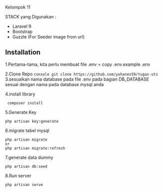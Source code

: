 Kelompok 11

STACK yang Digunakan :

- Laravel 9
- Bootstrap
- Guzzle (For Seeder image from url)


## Installation
1.Pertama-tama, kita perlu membuat file .env = copy .env.example .env

2.Clone Repo
    ```console
    git clone https://github.com/yohanes59/tugas-uts
    ```
3.sesuaikan nama database pada file .env pada bagian DB_DATABASE sesuai dengan nama pada database mysql anda

4.install library 
 ```console
  composer install
   ```
5.Generate Key 
   ```console
   php artisan key:generate
   ```
6.migrate tabel mysql 
   ```console
   php artisan migrate
   or
   php artisan migrate:refresh
   ```
7.generate data dummy 
   ```console
   php artisan db:seed
   ```

8.Run server
   ```console
   php artisan serve
   ```
